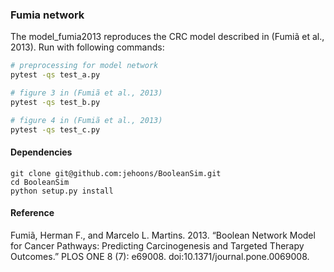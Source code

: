 ### Fumia network 

The model_fumia2013 reproduces the CRC model described in (Fumiã et al., 2013). Run with following commands: 

```bash 
# preprocessing for model network 
pytest -qs test_a.py

# figure 3 in (Fumiã et al., 2013)
pytest -qs test_b.py

# figure 4 in (Fumiã et al., 2013)
pytest -qs test_c.py
```

#### Dependencies 

```
git clone git@github.com:jehoons/BooleanSim.git
cd BooleanSim 
python setup.py install 
```

#### Reference 
Fumiã, Herman F., and Marcelo L. Martins. 2013. “Boolean Network Model for Cancer Pathways: Predicting Carcinogenesis and Targeted Therapy Outcomes.” PLOS ONE 8 (7): e69008. doi:10.1371/journal.pone.0069008.


